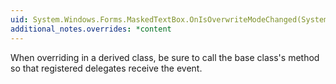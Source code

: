 ```yaml
---
uid: System.Windows.Forms.MaskedTextBox.OnIsOverwriteModeChanged(System.EventArgs)
additional_notes.overrides: *content
---
```


<p>When overriding <xref href="System.Windows.Forms.MaskedTextBox.OnIsOverwriteModeChanged(System.EventArgs)"></xref> in a derived class, be sure to call the base class's <xref href="System.Windows.Forms.MaskedTextBox.OnIsOverwriteModeChanged(System.EventArgs)"></xref> method so that registered delegates receive the event.</p>


